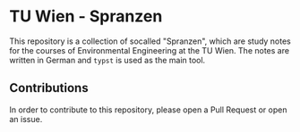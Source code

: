 # TU Wien - Spranzen

This repository is a collection of socalled "Spranzen", which are study notes
for the courses of Environmental Engineering at the TU Wien. 
The notes are written in German and `typst` is used as the main tool.

## Contributions
In order to contribute to this repository, please open a Pull Request 
or open an issue.